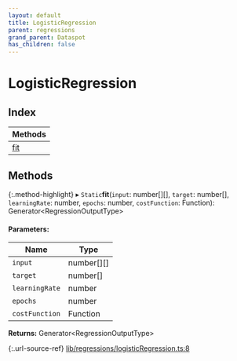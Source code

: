 ```yaml
---
layout: default
title: LogisticRegression
parent: regressions
grand_parent: Dataspot
has_children: false
---
```


# LogisticRegression

## Index

| Methods |
|-----------|
| [fit](#fit) |

## Methods

{:.method-highlight}
▸ `Static`**fit**(`input`: number[][], `target`: number[], `learningRate`: number, `epochs`: number, `costFunction`: Function): Generator\<RegressionOutputType>

#### Parameters:

Name | Type |
------ | ------ |
`input` | number[][] |
`target` | number[] |
`learningRate` | number |
`epochs` | number |
`costFunction` | Function |

**Returns:** Generator\<RegressionOutputType>

{:.url-source-ref}
[lib/regressions/logisticRegression.ts:8](https://github.com/ascentcore/dataspot/blob/3098228/lib/regressions/logisticRegression.ts#L8)
